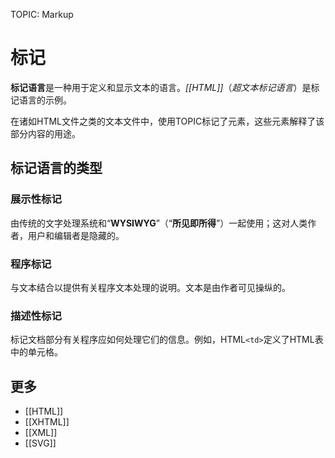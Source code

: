 TOPIC: Markup

# 标记

**标记语言**是一种用于定义和显示文本的语言。*[[HTML]]*（*超文本标记语言*）是标记语言的示例。

在诸如HTML文件之类的文本文件中，使用TOPIC标记了元素，这些元素解释了该部分内容的用途。

## 标记语言的类型

### 展示性标记

由传统的文字处理系统和“**WYSIWYG**”（“**所见即所得**”）一起使用；这对人类作者，用户和编辑者是隐藏的。

### 程序标记

与文本结合以提供有关程序文本处理的说明。文本是由作者可见操纵的。

### 描述性标记

标记文档部分有关程序应如何处理它们的信息。例如，HTML`<td>`定义了HTML表中的单元格。

## 更多

- [[HTML]]
- [[XHTML]]
- [[XML]]
- [[SVG]]
